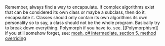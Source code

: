 Remember, always find a way to encapsulate. If complex algorithms exist that can be considered its own class or maybe a subclass, then do it, encapsulate it. 
Classes should only contain its own algorithms its own personality so to say, a class should not be the whole program.
Basically try to break down everything. Polymorph if you have to. see. [[Polymorphism]]
if you still somehow forget, see: [mosh, c# intermediate, section 5, method overriding](https://www.udemy.com/course/csharp-intermediate-classes-interfaces-and-oop/learn/lecture/2243584#overview)

